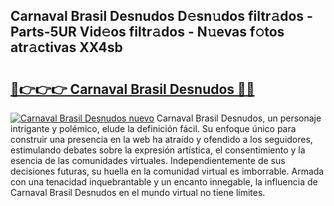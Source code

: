 ## Carnaval Brasil Desnudos D𝚎sn𝚞dos filtr𝚊dos - Parts-5UR Vid𝚎os filtr𝚊dos - N𝚞evas f𝚘tos atr𝚊ctivas XX4sb

# <h2><a href="http://mbbzz26.tromn.icu/?c=Carnaval+Brasil+Desnudos">🔗👉👉👉 Carnaval Brasil Desnudos 🔗🔗</a></h2>

[![Carnaval Brasil Desnudos nuevo](https://i.imgur.com/pEAQMta.gif)](http://mbbzz26.tromn.icu/?c=Carnaval+Brasil+Desnudos)
Carnaval Brasil Desnudos, un personaje intrigante y polémico, elude la definición fácil. Su enfoque único para construir una presencia en la web ha atraído y ofendido a los seguidores, estimulando debates sobre la expresión artística, el consentimiento y la esencia de las comunidades virtuales. Independientemente de sus decisiones futuras, su huella en la comunidad virtual es imborrable. Armada con una tenacidad inquebrantable y un encanto innegable, la influencia de Carnaval Brasil Desnudos en el mundo virtual no tiene límites.
